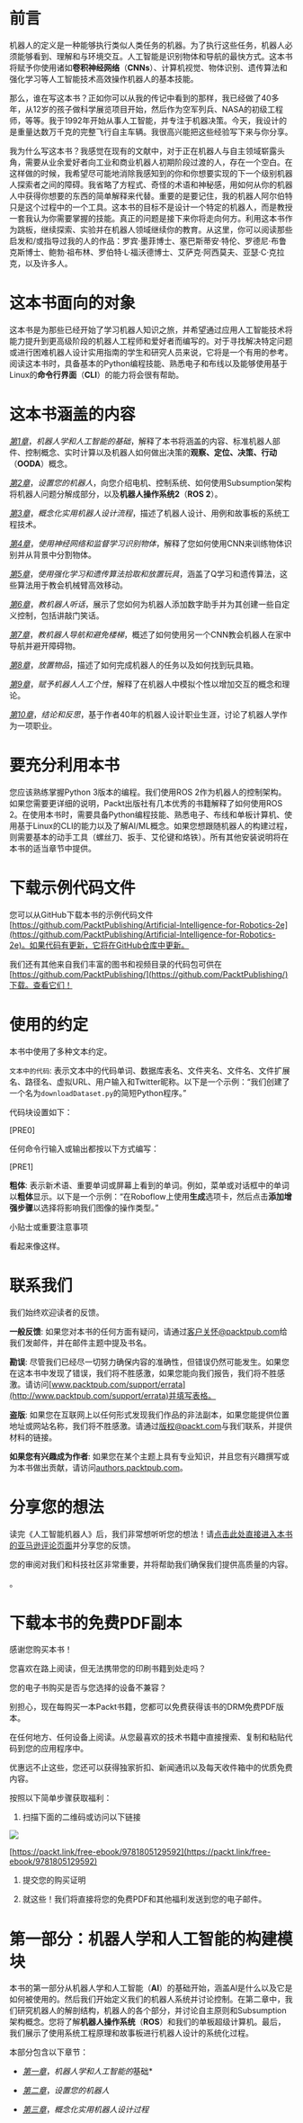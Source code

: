 # 前言

机器人的定义是一种能够执行类似人类任务的机器。为了执行这些任务，机器人必须能够看到、理解和与环境交互。人工智能是识别物体和导航的最快方式。这本书将赋予你使用诸如**卷积神经网络**（**CNNs**）、计算机视觉、物体识别、遗传算法和强化学习等人工智能技术高效操作机器人的基本技能。

那么，谁在写这本书？正如你可以从我的传记中看到的那样，我已经做了40多年，从12岁的孩子做科学展览项目开始，然后作为空军列兵、NASA的初级工程师，等等。我于1992年开始从事人工智能，并专注于机器决策。今天，我设计的是重量达数万千克的完整飞行自主车辆。我很高兴能把这些经验写下来与你分享。

我为什么写这本书？我感觉在现有的文献中，对于正在机器人与自主领域崭露头角，需要从业余爱好者向工业和商业机器人初期阶段过渡的人，存在一个空白。在这样做的时候，我希望尽可能地消除我感知到的你和你想要实现的下一个级别机器人探索者之间的障碍。我省略了方程式、奇怪的术语和神秘感，用如何从你的机器人中获得你想要的东西的简单解释来代替。重要的是要记住，我的机器人阿尔伯特只是这个过程中的一个工具。这本书的目标不是设计一个特定的机器人，而是教授一套我认为你需要掌握的技能。真正的问题是接下来你将走向何方。利用这本书作为跳板，继续探索、实验并在机器人领域继续你的教育。从这里，你可以阅读那些启发和/或指导过我的人的作品：罗宾·墨菲博士、塞巴斯蒂安·特伦、罗德尼·布鲁克斯博士、鲍勃·祖布林、罗伯特·L·福沃德博士、艾萨克·阿西莫夫、亚瑟·C·克拉克，以及许多人。

# 这本书面向的对象

这本书是为那些已经开始了学习机器人知识之旅，并希望通过应用人工智能技术将能力提升到更高级阶段的机器人工程师和爱好者而编写的。对于寻找解决特定问题或进行困难机器人设计实用指南的学生和研究人员来说，它将是一个有用的参考。阅读这本书时，具备基本的Python编程技能、熟悉电子和布线以及能够使用基于Linux的**命令行界面**（**CLI**）的能力将会很有帮助。

# 这本书涵盖的内容

[*第1章*](B19846_01.xhtml#_idTextAnchor015)，*机器人学和人工智能的基础*，解释了本书将涵盖的内容、标准机器人部件、控制概念、实时计算以及机器人如何做出决策的**观察、定位、决策、行动**（**OODA**）概念。

[*第2章*](B19846_02.xhtml#_idTextAnchor032)，*设置您的机器人*，向您介绍电机、控制系统、如何使用Subsumption架构将机器人问题分解成部分，以及**机器人操作系统2**（**ROS 2**）。

[*第3章*](B19846_03.xhtml#_idTextAnchor043)，*概念化实用机器人设计流程*，描述了机器人设计、用例和故事板的系统工程技术。

[*第4章*](B19846_04.xhtml#_idTextAnchor126)，*使用神经网络和监督学习识别物体*，解释了您如何使用CNN来训练物体识别并从背景中分割物体。

[*第5章*](B19846_05.xhtml#_idTextAnchor159)，*使用强化学习和遗传算法拾取和放置玩具*，涵盖了Q学习和遗传算法，这些算法用于教会机械臂高效移动。

[*第6章*](B19846_06.xhtml#_idTextAnchor205)，*教机器人听话*，展示了您如何为机器人添加数字助手并为其创建一些自定义控制，包括讲敲门笑话。

[*第7章*](B19846_07.xhtml#_idTextAnchor221)，*教机器人导航和避免楼梯*，概述了如何使用另一个CNN教会机器人在家中导航并避开障碍物。

[*第8章*](B19846_08.xhtml#_idTextAnchor235)，*放置物品*，描述了如何完成机器人的任务以及如何找到玩具箱。

[*第9章*](B19846_09.xhtml#_idTextAnchor294)，*赋予机器人人工个性*，解释了在机器人中模拟个性以增加交互的概念和理论。

[*第10章*](B19846_10.xhtml#_idTextAnchor366)，*结论和反思*，基于作者40年的机器人设计职业生涯，讨论了机器人学作为一项职业。

# 要充分利用本书

您应该熟练掌握Python 3版本的编程。我们使用ROS 2作为机器人的控制架构。如果您需要更详细的说明，Packt出版社有几本优秀的书籍解释了如何使用ROS 2。在使用本书时，需要具备Python编程技能、熟悉电子、布线和单板计算机、使用基于Linux的CLI的能力以及了解AI/ML概念。如果您想跟随机器人的构建过程，则需要基本的动手工具（螺丝刀、扳手、艾伦键和烙铁）。所有其他安装说明将在本书的适当章节中提供。

# 下载示例代码文件

您可以从GitHub下载本书的示例代码文件[https://github.com/PacktPublishing/Artificial-Intelligence-for-Robotics-2e](https://github.com/PacktPublishing/Artificial-Intelligence-for-Robotics-2e)。如果代码有更新，它将在GitHub仓库中更新。

我们还有其他来自我们丰富的图书和视频目录的代码包可供在[https://github.com/PacktPublishing/](https://github.com/PacktPublishing/)下载。查看它们！

# 使用的约定

本书中使用了多种文本约定。

`文本中的代码`: 表示文本中的代码单词、数据库表名、文件夹名、文件名、文件扩展名、路径名、虚拟URL、用户输入和Twitter昵称。以下是一个示例：“我们创建了一个名为`downloadDataset.py`的简短Python程序。”

代码块设置如下：

[PRE0]

任何命令行输入或输出都按以下方式编写：

[PRE1]

**粗体**: 表示新术语、重要单词或屏幕上看到的单词。例如，菜单或对话框中的单词以**粗体**显示。以下是一个示例：“在Roboflow上使用**生成**选项卡，然后点击**添加增强步骤**以选择将影响我们图像的操作类型。”

小贴士或重要注意事项

看起来像这样。

# 联系我们

我们始终欢迎读者的反馈。

**一般反馈**: 如果您对本书的任何方面有疑问，请通过[客户关怀@packtpub.com](mailto:customercare@packtpub.com)给我们发邮件，并在邮件主题中提及书名。

**勘误**: 尽管我们已经尽一切努力确保内容的准确性，但错误仍然可能发生。如果您在这本书中发现了错误，我们将不胜感激，如果您能向我们报告，我们将不胜感激。请访问[www.packtpub.com/support/errata](http://www.packtpub.com/support/errata)并填写表格。

**盗版**: 如果您在互联网上以任何形式发现我们作品的非法副本，如果您能提供位置地址或网站名称，我们将不胜感激。请通过[版权@packt.com](mailto:copyright@packt.com)与我们联系，并提供材料的链接。

**如果您有兴趣成为作者**: 如果您在某个主题上具有专业知识，并且您有兴趣撰写或为本书做出贡献，请访问[authors.packtpub.com](http://authors.packtpub.com)。

# 分享您的想法

读完《人工智能机器人》后，我们非常想听听您的想法！请[点击此处直接进入本书的亚马逊评论页面](https://packt.link/r/1805129597)并分享您的反馈。

您的审阅对我们和科技社区非常重要，并将帮助我们确保我们提供高质量的内容。

。

# 下载本书的免费PDF副本

感谢您购买本书！

您喜欢在路上阅读，但无法携带您的印刷书籍到处走吗？

您的电子书购买是否与您选择的设备不兼容？

别担心，现在每购买一本Packt书籍，您都可以免费获得该书的DRM免费PDF版本。

在任何地方、任何设备上阅读。从您最喜欢的技术书籍中直接搜索、复制和粘贴代码到您的应用程序中。

优惠远不止这些，您还可以获得独家折扣、新闻通讯以及每天收件箱中的优质免费内容。

按照以下简单步骤获取福利：

1.  扫描下面的二维码或访问以下链接

![](img/B19846_QR_Free_PDF.jpg)

[https://packt.link/free-ebook/9781805129592](https://packt.link/free-ebook/9781805129592)

1.  提交您的购买证明

1.  就这些！我们将直接将您的免费PDF和其他福利发送到您的电子邮件。

# 第一部分：机器人学和人工智能的构建模块

本书的第一部分从机器人学和人工智能（**AI**）的基础开始，涵盖AI是什么以及它是如何被使用的。然后我们开始定义我们的机器人系统并讨论控制。在第二章中，我们研究机器人的解剖结构，机器人的各个部分，并讨论自主原则和Subsumption架构概念。您将了解**机器人操作系统**（**ROS**）和我们的单板超级计算机。最后，我们展示了使用系统工程原理和故事板进行机器人设计的系统化过程。

本部分包含以下章节：

+   [*第一章*](B19846_01.xhtml#_idTextAnchor015)，*机器人学和人工智能的*基础*

+   [*第二章*](B19846_02.xhtml#_idTextAnchor032)，*设置您的机器人*

+   [*第三章*](B19846_03.xhtml#_idTextAnchor043)，*概念化实用机器人设计过程*
